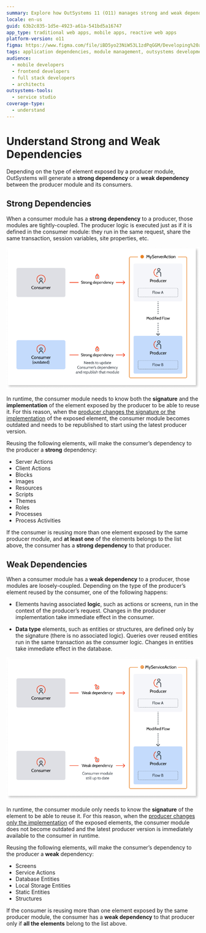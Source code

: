 ```yaml
---
summary: Explore how OutSystems 11 (O11) manages strong and weak dependencies between producer and consumer modules to ensure efficient application functionality.
locale: en-us
guid: 63b2c835-1d5e-4923-a61a-541bd5a16747
app_type: traditional web apps, mobile apps, reactive web apps
platform-version: o11
figma: https://www.figma.com/file/iBD5yo23NiW53L1zdPqGGM/Developing%20an%20Application?node-id=280:29
tags: application dependencies, module management, outsystems development, software architecture, dependency management
audience:
  - mobile developers
  - frontend developers
  - full stack developers
  - architects
outsystems-tools:
  - service studio
coverage-type:
  - understand
---
```


# Understand Strong and Weak Dependencies

Depending on the type of element exposed by a producer module, OutSystems will generate a **strong dependency** or a **weak dependency** between the producer module and its consumers.

## Strong Dependencies

When a consumer module has a **strong dependency** to a producer, those modules are tightly-coupled. The producer logic is executed just as if it is defined in the consumer module: they run in the same request, share the same transaction, session variables, site properties, etc.

![Diagram illustrating strong dependencies between producer and consumer modules in OutSystems](images/strong-weak-dependencies-1-diag.png "Strong Dependencies Diagram")
 
In runtime, the consumer module needs to know both the **signature** and the **implementation** of the element exposed by the producer to be able to reuse it. For this reason, when the [producer changes the signature or the implementation](handle-changes.md#change-functionality-in-the-producer-module) of the exposed element, the consumer module becomes outdated and needs to be republished to start using the latest producer version. 

Reusing the following elements, will make the consumer’s dependency to the producer a **strong** dependency:

* Server Actions
* Client Actions
* Blocks
* Images
* Resources
* Scripts
* Themes
* Roles
* Processes
* Process Activities

If the consumer is reusing more than one element exposed by the same producer module, and **at least one** of the elements belongs to the list above, the consumer has a **strong dependency** to that producer.

## Weak Dependencies

When a consumer module has a **weak dependency** to a producer, those modules are loosely-coupled. Depending on the type of the producer’s element reused by the consumer, one of the following happens:

* Elements having associated **logic**, such as actions or screens, run in the context of the producer’s request. Changes in the producer implementation take immediate effect in the consumer.

* **Data type** elements, such as entities or structures, are defined only by the signature (there is no associated logic). Queries over reused entities run in the same transaction as the consumer logic. Changes in entities take immediate effect in the database.

![Diagram showing weak dependencies between producer and consumer modules in OutSystems](images/strong-weak-dependencies-2-diag.png "Weak Dependencies Diagram")

In runtime, the consumer module only needs to know the **signature** of the element to be able to reuse it. For this reason, when the [producer changes only the implementation](handle-changes.md#change-functionality-in-the-producer-module) of the exposed elements, the consumer module does not become outdated and the latest producer version is immediately available to the consumer in runtime.

Reusing the following elements, will make the consumer’s dependency to the producer a **weak** dependency:

* Screens
* Service Actions
* Database Entities
* Local Storage Entities
* Static Entities
* Structures

If the consumer is reusing more than one element exposed by the same producer module, the consumer has a **weak dependency** to that producer only if **all the elements** belong to the list above.
